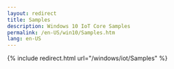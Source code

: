 ```yaml
---
layout: redirect
title: Samples
description: Windows 10 IoT Core Samples
permalink: /en-US/win10/Samples.htm
lang: en-US
---
```


{% include redirect.html url="/windows/iot/Samples" %}